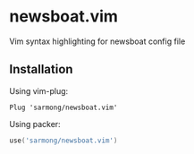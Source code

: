 # newsboat.vim

Vim syntax highlighting for newsboat config file

## Installation

Using vim-plug:

```vim
Plug 'sarmong/newsboat.vim'
```

Using packer:

```lua
use('sarmong/newsboat.vim')
```
